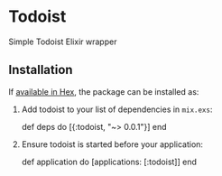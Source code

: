 # Todoist

Simple Todoist Elixir wrapper

## Installation

If [available in Hex](https://hexdocs.pm/todoist/0.0.1), the package can be installed as:

  1. Add todoist to your list of dependencies in `mix.exs`:

        def deps do
          [{:todoist, "~> 0.0.1"}]
        end

  2. Ensure todoist is started before your application:

        def application do
          [applications: [:todoist]]
        end

